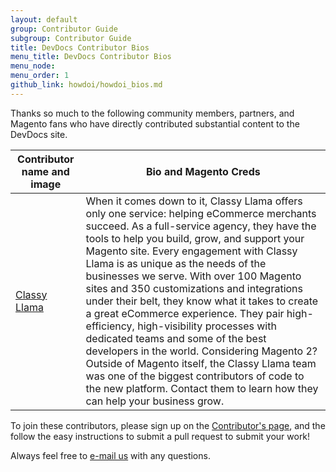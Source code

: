 ```yaml
---
layout: default
group: Contributor Guide
subgroup: Contributor Guide
title: DevDocs Contributor Bios
menu_title: DevDocs Contributor Bios
menu_node: 
menu_order: 1
github_link: howdoi/howdoi_bios.md
---
```


Thanks so much to the following community members, partners, and Magento fans who have directly contributed substantial content to the DevDocs site.

| Contributor name and image |  Bio and Magento Creds | 
|---|---|
| <a href="http://www.classyllama.com/" title="Classy Llama">Classy Llama</a>  | When it comes down to it, Classy Llama offers only one service: helping eCommerce merchants succeed. As a full-service agency, they have the tools to help you build, grow, and support your Magento site. Every engagement with Classy Llama is as unique as the needs of the businesses we serve. With over 100 Magento sites and 350 customizations and integrations under their belt, they know what it takes to create a great eCommerce experience. They pair high-efficiency, high-visibility processes with dedicated teams and some of the best developers in the world. Considering Magento 2? Outside of Magento itself, the Classy Llama team was one of the biggest contributors of code to the new platform. Contact them to learn how they can help your business grow. |


To join these contributors, please sign up on the <a href="{{ site.gdeurl21 }}howdoi/howdoi_contribute.html">Contributor's page</a>, and the follow the easy instructions to submit a pull request to submit your work!

Always feel free to <a href="mailto:DL-Magento-Doc-Feedback@magento.com">e-mail us</a> with any questions.




